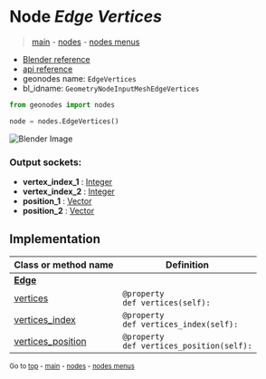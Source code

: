 # Node *Edge Vertices*

> [main](../structure.md) - [nodes](nodes.md) - [nodes menus](nodes_menus.md)

- [Blender reference](https://docs.blender.org/manual/en/latest/modeling/geometry_nodes/mesh/edge_vertices.html)
- [api reference](https://docs.blender.org/api/current/bpy.types.GeometryNodeInputMeshEdgeVertices.html)
- geonodes name: `EdgeVertices`
- bl_idname: `GeometryNodeInputMeshEdgeVertices`

```python
from geonodes import nodes

node = nodes.EdgeVertices()
```

![Blender Image](https://docs.blender.org/manual/en/latest/_images/node-types_GeometryNodeInputMeshEdgeVertices.webp)

### Output sockets:

- **vertex_index_1** : [Integer](Integer.md)
- **vertex_index_2** : [Integer](Integer.md)
- **position_1** : [Vector](Vector.md)
- **position_2** : [Vector](Vector.md)

## Implementation

| Class or method name | Definition |
|----------------------|------------|
| **[Edge](Edge.md)** |
| [vertices](Edge.md#vertices-property) | `@property`<br> `def vertices(self):` |
| [vertices_index](Edge.md#vertices_index-property) | `@property`<br> `def vertices_index(self):` |
| [vertices_position](Edge.md#vertices_position-property) | `@property`<br> `def vertices_position(self):` |

<sub>Go to [top](#node-Edge-Vertices) - [main](../structure.md) - [nodes](nodes.md) - [nodes menus](nodes_menus.md)</sub>


